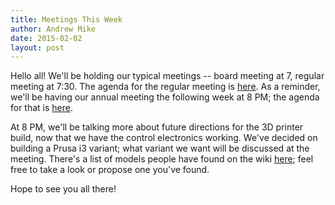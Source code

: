 ```yaml
---
title: Meetings This Week
author: Andrew Mike
date: 2015-02-02
layout: post
---
```


Hello all! We'll be holding our typical meetings -- board meeting at 7, regular meeting at 7:30. The agenda for the regular meeting is [here](http://wiki.hacksburg.org/meetings:meeting_agenda_and_minutes_for_2015-02-03). As a reminder, we'll be having our annual meeting the following week at 8 PM; the agenda for that is [here](http://wiki.hacksburg.org/meetings:2014-15_annual_meeting).

At 8 PM, we'll be talking more about future directions for the 3D printer build, now that we have the control electronics working. We've decided on building a Prusa i3 variant; what variant we want will be discussed at the meeting. There's a list of models people have found on the wiki [here](http://wiki.hacksburg.org/the_search_for_a_3d_printer); feel free to take a look or propose one you've found.

Hope to see you all there!
